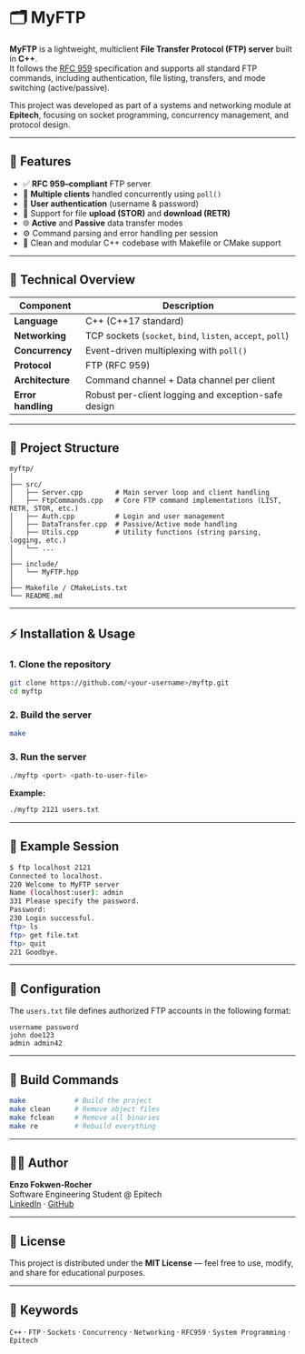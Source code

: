 # 🗂️ MyFTP

**MyFTP** is a lightweight, multiclient **File Transfer Protocol (FTP) server** built in **C++**.  
It follows the [RFC 959](https://datatracker.ietf.org/doc/html/rfc959) specification and supports all standard FTP commands, including authentication, file listing, transfers, and mode switching (active/passive).

This project was developed as part of a systems and networking module at **Epitech**, focusing on socket programming, concurrency management, and protocol design.

---

## 🚀 Features

- ✅ **RFC 959–compliant** FTP server  
- 👥 **Multiple clients** handled concurrently using `poll()`  
- 🔐 **User authentication** (username & password)  
- 📂 Support for file **upload (STOR)** and **download (RETR)**  
- 🌐 **Active** and **Passive** data transfer modes  
- ⚙️ Command parsing and error handling per session  
- 🧰 Clean and modular C++ codebase with Makefile or CMake support

---

## 🧠 Technical Overview

| Component | Description |
|------------|-------------|
| **Language** | C++ (C++17 standard) |
| **Networking** | TCP sockets (`socket`, `bind`, `listen`, `accept`, `poll`) |
| **Concurrency** | Event-driven multiplexing with `poll()` |
| **Protocol** | FTP (RFC 959) |
| **Architecture** | Command channel + Data channel per client |
| **Error handling** | Robust per-client logging and exception-safe design |

---

## 🧩 Project Structure

```
myftp/
│
├── src/
│   ├── Server.cpp        # Main server loop and client handling
│   ├── FtpCommands.cpp   # Core FTP command implementations (LIST, RETR, STOR, etc.)
│   ├── Auth.cpp          # Login and user management
│   ├── DataTransfer.cpp  # Passive/Active mode handling
│   ├── Utils.cpp         # Utility functions (string parsing, logging, etc.)
│   └── ...
│
├── include/
│   └── MyFTP.hpp
│
├── Makefile / CMakeLists.txt
└── README.md
```

---

## ⚡ Installation & Usage

### 1. Clone the repository
```bash
git clone https://github.com/<your-username>/myftp.git
cd myftp
```

### 2. Build the server
```bash
make
```

### 3. Run the server
```bash
./myftp <port> <path-to-user-file>
```

**Example:**
```bash
./myftp 2121 users.txt
```

---

## 🧪 Example Session

```bash
$ ftp localhost 2121
Connected to localhost.
220 Welcome to MyFTP server
Name (localhost:user): admin
331 Please specify the password.
Password:
230 Login successful.
ftp> ls
ftp> get file.txt
ftp> quit
221 Goodbye.
```

---

## 🔧 Configuration

The `users.txt` file defines authorized FTP accounts in the following format:

```
username password
john doe123
admin admin42
```

---

## 🧰 Build Commands

```bash
make            # Build the project
make clean      # Remove object files
make fclean     # Remove all binaries
make re         # Rebuild everything
```

---

## 🧑‍💻 Author

**Enzo Fokwen-Rocher**  
Software Engineering Student @ Epitech  
[LinkedIn](https://www.linkedin.com/in/enzo-fokwen/) · [GitHub](https://github.com/iamzozo1)

---

## 📜 License

This project is distributed under the **MIT License** — feel free to use, modify, and share for educational purposes.

---

## 🧩 Keywords

`C++` · `FTP` · `Sockets` · `Concurrency` · `Networking` · `RFC959` · `System Programming` · `Epitech`
